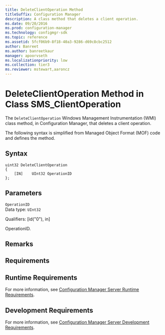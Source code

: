 ```yaml
---
title: DeleteClientOperation Method 
titleSuffix: Configuration Manager
description: A class method that deletes a client operation.
ms.date: 09/20/2016
ms.prod: configuration-manager
ms.technology: configmgr-sdk
ms.topic: reference
ms.assetid: 5fcf06b9-8f18-40a3-9286-d69c8cbc2512
author: Banreet
ms.author: banreetkaur
manager: apoorvseth
ms.localizationpriority: low
ms.collection: tier3
ms.reviewer: mstewart,aaroncz 
---
```

# DeleteClientOperation Method in Class SMS_ClientOperation
The `DeleteClientOperation` Windows Management Instrumentation (WMI) class method, in Configuration Manager, that deletes a client operation.   

 The following syntax is simplified from Managed Object Format (MOF) code and defines the method.  

## Syntax  

```  
uint32 DeleteClientOperation   
{  
    [IN]    UInt32 OperationID  
};  
```  

## Parameters  
 `OperationID`  
 Data type: `UInt32`  

 Qualifiers: [id("0"), in]  

 OperationID.    

## Remarks  

## Requirements  

## Runtime Requirements  
 For more information, see [Configuration Manager Server Runtime Requirements](../../../develop/core/reqs/server-runtime-requirements.md).  

## Development Requirements  
 For more information, see [Configuration Manager Server Development Requirements](../../../develop/core/reqs/server-development-requirements.md).
